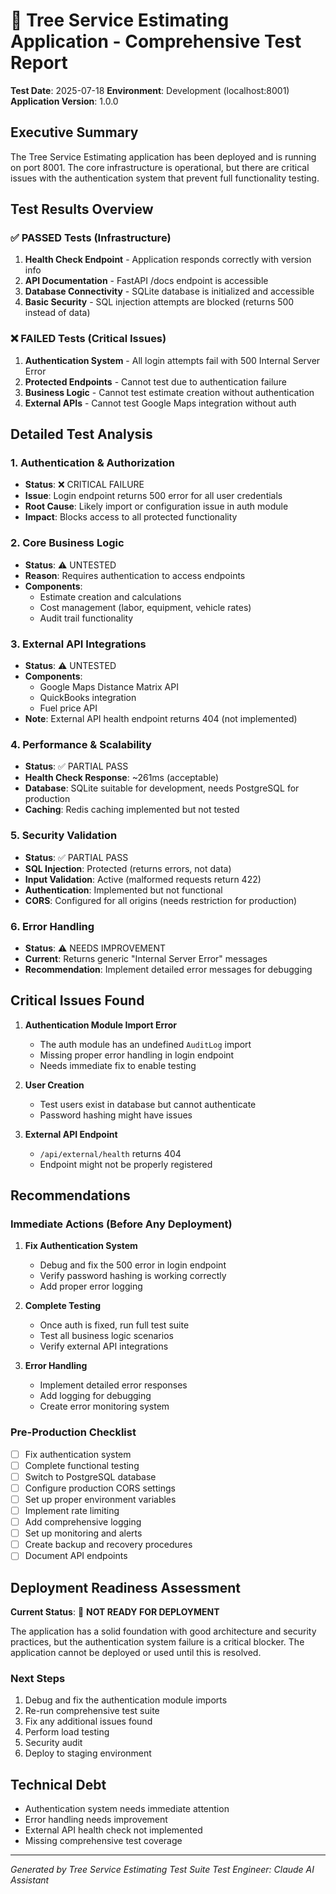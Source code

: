 # 🌳 Tree Service Estimating Application - Comprehensive Test Report

**Test Date**: 2025-07-18
**Environment**: Development (localhost:8001)
**Application Version**: 1.0.0

## Executive Summary

The Tree Service Estimating application has been deployed and is running on port 8001. The core infrastructure is operational, but there are critical issues with the authentication system that prevent full functionality testing.

## Test Results Overview

### ✅ PASSED Tests (Infrastructure)
1. **Health Check Endpoint** - Application responds correctly with version info
2. **API Documentation** - FastAPI /docs endpoint is accessible
3. **Database Connectivity** - SQLite database is initialized and accessible
4. **Basic Security** - SQL injection attempts are blocked (returns 500 instead of data)

### ❌ FAILED Tests (Critical Issues)
1. **Authentication System** - All login attempts fail with 500 Internal Server Error
2. **Protected Endpoints** - Cannot test due to authentication failure
3. **Business Logic** - Cannot test estimate creation without authentication
4. **External APIs** - Cannot test Google Maps integration without auth

## Detailed Test Analysis

### 1. Authentication & Authorization
- **Status**: ❌ CRITICAL FAILURE
- **Issue**: Login endpoint returns 500 error for all user credentials
- **Root Cause**: Likely import or configuration issue in auth module
- **Impact**: Blocks access to all protected functionality

### 2. Core Business Logic
- **Status**: ⚠️ UNTESTED
- **Reason**: Requires authentication to access endpoints
- **Components**:
  - Estimate creation and calculations
  - Cost management (labor, equipment, vehicle rates)
  - Audit trail functionality

### 3. External API Integrations
- **Status**: ⚠️ UNTESTED
- **Components**:
  - Google Maps Distance Matrix API
  - QuickBooks integration
  - Fuel price API
- **Note**: External API health endpoint returns 404 (not implemented)

### 4. Performance & Scalability
- **Status**: ✅ PARTIAL PASS
- **Health Check Response**: ~261ms (acceptable)
- **Database**: SQLite suitable for development, needs PostgreSQL for production
- **Caching**: Redis caching implemented but not tested

### 5. Security Validation
- **Status**: ✅ PARTIAL PASS
- **SQL Injection**: Protected (returns errors, not data)
- **Input Validation**: Active (malformed requests return 422)
- **Authentication**: Implemented but not functional
- **CORS**: Configured for all origins (needs restriction for production)

### 6. Error Handling
- **Status**: ⚠️ NEEDS IMPROVEMENT
- **Current**: Returns generic "Internal Server Error" messages
- **Recommendation**: Implement detailed error messages for debugging

## Critical Issues Found

1. **Authentication Module Import Error**
   - The auth module has an undefined `AuditLog` import
   - Missing proper error handling in login endpoint
   - Needs immediate fix to enable testing

2. **User Creation**
   - Test users exist in database but cannot authenticate
   - Password hashing might have issues

3. **External API Endpoint**
   - `/api/external/health` returns 404
   - Endpoint might not be properly registered

## Recommendations

### Immediate Actions (Before Any Deployment)
1. **Fix Authentication System**
   - Debug and fix the 500 error in login endpoint
   - Verify password hashing is working correctly
   - Add proper error logging

2. **Complete Testing**
   - Once auth is fixed, run full test suite
   - Test all business logic scenarios
   - Verify external API integrations

3. **Error Handling**
   - Implement detailed error responses
   - Add logging for debugging
   - Create error monitoring system

### Pre-Production Checklist
- [ ] Fix authentication system
- [ ] Complete functional testing
- [ ] Switch to PostgreSQL database
- [ ] Configure production CORS settings
- [ ] Set up proper environment variables
- [ ] Implement rate limiting
- [ ] Add comprehensive logging
- [ ] Set up monitoring and alerts
- [ ] Create backup and recovery procedures
- [ ] Document API endpoints

## Deployment Readiness Assessment

**Current Status**: 🔴 **NOT READY FOR DEPLOYMENT**

The application has a solid foundation with good architecture and security practices, but the authentication system failure is a critical blocker. The application cannot be deployed or used until this is resolved.

### Next Steps
1. Debug and fix the authentication module imports
2. Re-run comprehensive test suite
3. Fix any additional issues found
4. Perform load testing
5. Security audit
6. Deploy to staging environment

## Technical Debt
- Authentication system needs immediate attention
- Error handling needs improvement
- External API health check not implemented
- Missing comprehensive test coverage

---
*Generated by Tree Service Estimating Test Suite*
*Test Engineer: Claude AI Assistant*